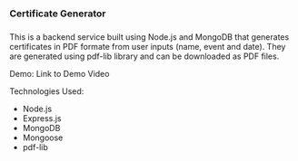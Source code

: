 <h3><b>Certificate Generator</b><h3></h3>

This is a backend service built using Node.js and MongoDB that generates certificates in PDF formate from user inputs (name, event and date). They are generated using pdf-lib library and can be downloaded as PDF files.

Demo:
Link to Demo Video


Technologies Used:
- Node.js
- Express.js
- MongoDB
- Mongoose
- pdf-lib 
